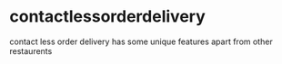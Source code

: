 # contactlessorderdelivery
contact less order delivery has some unique features apart from other restaurents
